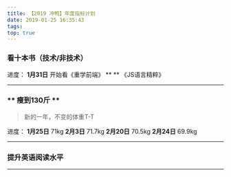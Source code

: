 ```yaml
---
title: 【2019 冲鸭】年度指标计划
date: 2019-01-25 16:35:43
tags:
top: true
---
```


### **看十本书（技术/非技术）**
进度：
**1月31日** 开始看《重学前端》
** ** 《JS语言精粹》

---


### ** 瘦到130斤 **
>新的一年，不变的体重T-T

进度：
**1月25日** 71kg
**2月3日**  71.7kg
**2月20日** 70.5kg
**2月24日** 69.9kg

---


### **提升英语阅读水平**


---